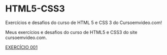 # HTML5-CSS3
 Exercícios e desafios do curso de HTML 5 e CSS 3 do Cursoemvideo.com!
 
Meus exercícios e desafios do curso de HTML5 e CSS3 do site cursoemvideo.com.

<a href="https://idarlangomes.github.io/HTML5-CSS3/exercicios/exe001">EXERCÍCIO 001</a>